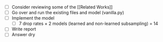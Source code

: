 - [ ] Consider reviewing some of the [[Related Works]]
- [ ] Go over and run the existing files and model (vanilla.py)
- [ ] Implement the model
	- [ ] 7 drop rates $\times$ 2 models (learned and non-learned subsampling) = 14
- [ ] Write report
- [ ] Answer dry